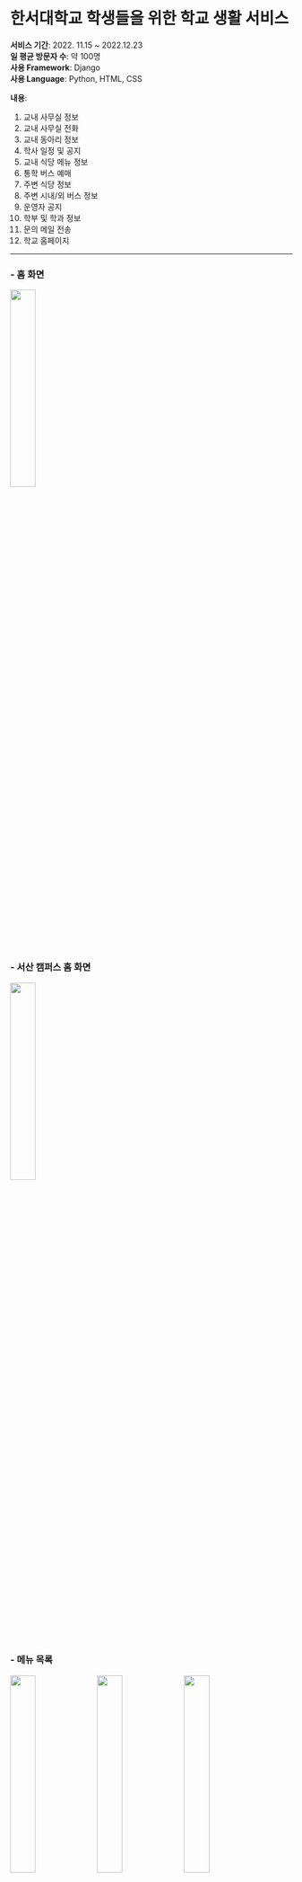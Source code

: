 # 한서대학교 학생들을 위한 학교 생활 서비스

**서비스 기간**: 2022. 11.15 ~ 2022.12.23  
**일 평균 방문자 수**: 약 100명  
**사용 Framework**: Django  
**사용 Language**: Python, HTML, CSS  

**내용**:
1. 교내 사무실 정보
2. 교내 사무실 전화
3. 교내 동아리 정보
4. 학사 일정 및 공지
5. 교내 식당 메뉴 정보
6. 통학 버스 예매
7. 주변 식당 정보
8. 주변 시내/외 버스 정보
9. 운영자 공지
10. 학부 및 학과 정보
11. 문의 메일 전송
12. 학교 홈페이지

---

### - 홈 화면
<img src="https://github.com/user-attachments/assets/d373d0f4-68e8-4d17-b71d-a3dbba51cc43" width="30%">

### - 서산 캠퍼스 홈 화면
<img src="https://github.com/user-attachments/assets/19fc9bff-68d5-40d2-953c-83d28eddc49e" width="30%">

### - 메뉴 목록
<img src="https://github.com/user-attachments/assets/80bd5d80-32b6-43c0-a19d-a820da66e39a" width="30%">
<img src="https://github.com/user-attachments/assets/c8b56edd-bb0c-40d1-8424-53eb200ee8d8" width="30%">
<img src="https://github.com/user-attachments/assets/32f3c66d-0526-4545-9084-d452727167c1" width="30%">
<img src="https://github.com/user-attachments/assets/308da7c2-1252-46e3-a6d5-c77bd63cd3c3" width="30%">

### - 학부 및 학과 정보
<img src="https://github.com/user-attachments/assets/754c8931-f7d7-44d7-bed1-07861963664d" width="30%">
<img src="https://github.com/user-attachments/assets/f1b8ab35-f004-4b64-ba28-9cf13b5b992b" width="30%">

### - 학부 및 학과 부서별 연락처
<img src="https://github.com/user-attachments/assets/0506def3-78ec-4ac9-bbcf-a496fbdf8adc" width="30%">
<img src="https://github.com/user-attachments/assets/2f8131c1-6306-46a8-9ac6-23cd72812b3e" width="30%">

### - 학교 부서별 연락처
<img src="https://github.com/user-attachments/assets/b20b09c4-177a-45db-b3a0-7fc558163ed7" width="30%">

### - 동아리 정보
<img src="https://github.com/user-attachments/assets/0468fbd2-79b8-4e55-adb5-caf7fa91f70e" width="30%">

### - 소통방
<img src="https://github.com/user-attachments/assets/ad175c30-e5f1-4541-8ab5-b7bd40d4670b" width="30%">

### - 지역 버스 시간 정보
<img src="https://github.com/user-attachments/assets/359d26fe-63f0-4b88-b8c7-d1ade87f0ae7" width="30%">
<img src="https://github.com/user-attachments/assets/866cfbbc-e9d2-4ece-bccd-d6112fd54536" width="30%">

### - 주변 식당 정보
<img src="https://github.com/user-attachments/assets/ae8c7ce5-9665-4072-98ff-ebaec74bfa14" width="30%">
<img src="https://github.com/user-attachments/assets/019f03d2-6fef-44b8-a6bd-e67e67456386" width="30%">
